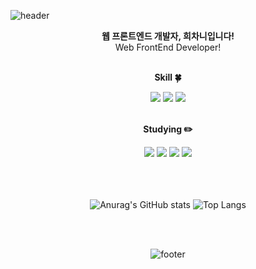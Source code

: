 <!--
**Kamuie99/Kamuie99** is a ✨ _special_ ✨ repository because its `README.md` (this file) appears on your GitHub profile.

Here are some ideas to get you started:

- 🔭 I’m currently working on ...
- 🌱 I’m currently learning ...
- 👯 I’m looking to collaborate on ...
- 🤔 I’m looking for help with ...
- 💬 Ask me about ...
- 📫 How to reach me: ...
- 😄 Pronouns: ...
- ⚡ Fun fact: ...
-->


<!-- 헤더 -->
![header](https://capsule-render.vercel.app/api?type=waving&&color=gradient&height=100&section=header&fontSize=90)


<div align=center>
<!--소개-->
 
<strong> 웹 프론트엔드 개발자, 희차니입니다! </strong> 
<br/>
Web FrontEnd Developer!
<br/><br/>
 
 
 <!--기술스택-->
  <strong> Skill :four_leaf_clover: </strong>

  <!--프론트-->
  <img src="https://img.shields.io/badge/JavaScript-F7DF1E?style=flat&logo=JavaScript&logoColor=white"/>
  <img src="https://img.shields.io/badge/React-61DAFB?style=flat&logo=React&logoColor=white"/>
  <!--백-->
   <img src="https://img.shields.io/badge/NodeJS-339933?style=flat&logo=Node.js&logoColor=white"/>
  <br/>
  <!--번들러 -->

  
<br/>
  
 <!--공부중 -->
 
  <strong> Studying :pencil2: </strong> 
 
 <img src="https://img.shields.io/badge/Python-3766AB?style=flat-square&logo=Python&logoColor=white"/> 
 <img src="https://img.shields.io/badge/TypeScript-3178C6?style=flat&logo=TypeScript&logoColor=white"/>
 <img src="https://img.shields.io/badge/Redux-764ABC?style=flat&logo=Redux&logoColor=white"/>
 <img src="https://img.shields.io/badge/Next.js-000000?style=flat&logo=Next.js&logoColor=white"/>
  <!--백-->
  <br/><br/><br/>
 <!--언어 및 툴 --> <br/>
 



   ![Anurag's GitHub stats](https://github-readme-stats.vercel.app/api?username=Kamuie99&show_icons=true&theme=transparent&count_private=true)  ![Top Langs](https://github-readme-stats.vercel.app/api/top-langs/?username=Kamuie99&hide=jupyter%20notebook&layout=compact)

   <br/>
   <br/>

   ![footer](https://capsule-render.vercel.app/api?type=waving&&color=gradient&height=100&section=footer&fontSize=90)
